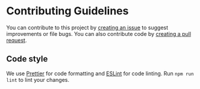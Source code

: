 # Contributing Guidelines

You can contribute to this project by [creating an issue](https://github.com/tewson/oireachtas-graphql/issues) to suggest improvements or file bugs. You can also contribute code by [creating a pull request](https://help.github.com/en/github/collaborating-with-issues-and-pull-requests/creating-a-pull-request).

## Code style

We use [Prettier](https://prettier.io) for code formatting and [ESLint](https://eslint.org) for code linting. Run `npm run lint` to lint your changes.
